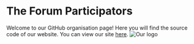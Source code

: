 # The Forum Participators
Welcome to our GitHub organisation page! Here you will find the source code of our website. You can view our site [here](https://the-forum-participators.github.io/).
![Our logo](https://raw.githubusercontent.com/The-Forum-Participators/the-forum-participators.github.io/main/Assets/TFPORGPFP.png)
